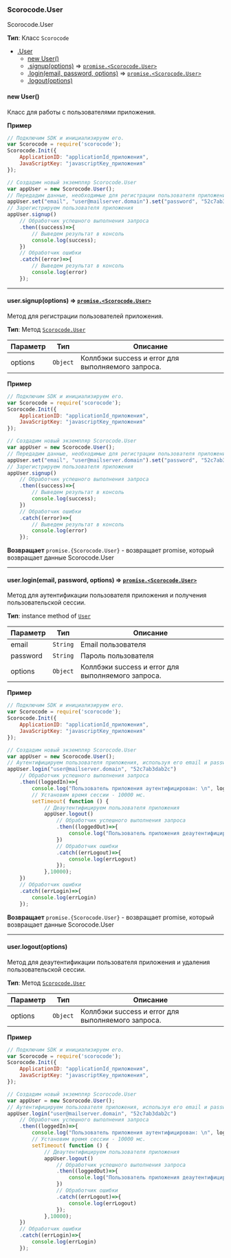 <a name="Scorocode.User"></a>

### Scorocode.User
Scorocode.User

**Тип**: Класс <code>Scorocode</code>  

* [.User](#Scorocode.User)
    * [new User()](#new_Scorocode.User_new)
    * [.signup(options)](#Scorocode.User+signup) ⇒ <code>[promise.&lt;Scorocode.User&gt;](#Scorocode.User)</code>
    * [.login(email, password, options)](#Scorocode.User+login) ⇒ <code>[promise.&lt;Scorocode.User&gt;](#Scorocode.User)</code>
    * [.logout(options)](#Scorocode.User+logout) 


<a name="new_Scorocode.User_new"></a>

#### new User()
Класс для работы с пользователями приложения.

**Пример**  
```js
// Подключим SDK и инициализируем его. 
var Scorocode = require('scorocode');
Scorocode.Init({
    ApplicationID: "applicationId_приложения",
    JavaScriptKey: "javascriptKey_приложения"
});

// Создадим новый экземпляр Scorocode.User
var appUser = new Scorocode.User();
// Передадим данные, необходимые для регистрации пользователя приложения
appUser.set("email", "user@mailserver.domain").set("password", "52c7ab3dab2c").set("username", "ChosenOne");
// Зарегистрируем пользователя приложения
appUser.signup()
    // Обработчик успешного выполнения запроса
    .then((success)=>{
        // Выведем результат в консоль
        console.log(success);
    })
    // Обработчик ошибки
    .catch((error)=>{
        // Выведем результат в консоль    
        console.log(error)
    });
```

----------------------------------------------------------------------------------------------

<a name="Scorocode.User+signup"></a>

#### user.signup(options) ⇒ <code>[promise.&lt;Scorocode.User&gt;](#Scorocode.User)</code>
Метод для регистрации пользователей приложения.

**Тип**: Метод <code>[Scorocode.User](#Scorocode.User)</code>  

| Параметр | Тип | Описание |
| --- | --- | --- |
| options | <code>Object</code> |  Коллбэки success и error для выполняемого запроса. |


**Пример**
```js
// Подключим SDK и инициализируем его. 
var Scorocode = require('scorocode');
Scorocode.Init({
    ApplicationID: "applicationId_приложения",
    JavaScriptKey: "javascriptKey_приложения"
});

// Создадим новый экземпляр Scorocode.User
var appUser = new Scorocode.User();
// Передадим данные, необходимые для регистрации пользователя приложения
appUser.set("email", "user@mailserver.domain").set("password", "52c7ab3dab2c").set("username", "ChosenOne");
// Зарегистрируем пользователя приложения
appUser.signup()
    // Обработчик успешного выполнения запроса
    .then((success)=>{
        // Выведем результат в консоль
        console.log(success);
    })
    // Обработчик ошибки
    .catch((error)=>{
        // Выведем результат в консоль    
        console.log(error)
    });
```

**Возвращает** <code>promise.{Scorocode.User}</code> - возвращает promise, который возвращает данные Scorocode.User

----------------------------------------------------------------------------------------------


<a name="Scorocode.User+login"></a>

#### user.login(email, password, options) ⇒ <code>[promise.&lt;Scorocode.User&gt;](#Scorocode.User)</code>
Метод для аутентификации пользователя приложения и получения пользовательской сессии.

**Тип**: instance method of <code>[User](#Scorocode.User)</code>  

| Параметр | Тип | Описание |
| --- | --- | --- |
| email | <code>String</code> | Email пользователя |
| password | <code>String</code> | Пароль пользователя |
| options | <code>Object</code> | Коллбэки success и error для выполняемого запроса. |

**Пример**
```js
// Подключим SDK и инициализируем его. 
var Scorocode = require('scorocode');
Scorocode.Init({
    ApplicationID: "applicationId_приложения",
    JavaScriptKey: "javascriptKey_приложения"
});

// Создадим новый экземпляр Scorocode.User
var appUser = new Scorocode.User();
// Аутентифицируем пользователя приложения, используя его email и password
appUser.login("user@mailserver.domain", "52c7ab3dab2c")
    // Обработчик успешного выполнения запроса
    .then((loggedIn)=>{
        console.log("Пользователь приложения аутентифицирован: \n", loggedIn);
        // Установим время сессии - 10000 мс.
        setTimeout( function () {
        	// Деаутентифицируем пользователя приложения
            appUser.logout()
                // Обработчик успешного выполнения запроса
                .then((loggedOut)=>{
                    console.log("Пользователь приложения деаутентифицирован \n");
                })
                // Обработчик ошибки
                .catch((errLogout)=>{
                    console.log(errLogout)
                });
            },10000);
    })
	// Обработчик ошибки
    .catch((errLogin)=>{
        console.log(errLogin)
    });
```

**Возвращает** <code>promise.{Scorocode.User}</code> - возвращает promise, который возвращает данные Scorocode.User

----------------------------------------------------------------------------------------------

<a name="Scorocode.User+logout"></a>

#### user.logout(options) 
Метод для деаутентификации пользователя приложения и удаления пользовательской сессии.

**Тип**: Метод <code>[Scorocode.User](#Scorocode.User)</code>  

| Параметр | Тип | Описание |
| --- | --- | --- |
| options | <code>Object</code> | Коллбэки success и error для выполняемого запроса. |

**Пример**
```js
// Подключим SDK и инициализируем его. 
var Scorocode = require('scorocode');
Scorocode.Init({
    ApplicationID: "applicationId_приложения",
    JavaScriptKey: "javascriptKey_приложения",
});

// Создадим новый экземпляр Scorocode.User
var appUser = new Scorocode.User();
// Аутентифицируем пользователя приложения, используя его email и password
appUser.login("user@mailserver.domain", "52c7ab3dab2c")
    // Обработчик успешного выполнения запроса
    .then((loggedIn)=>{
        console.log("Пользователь приложения аутентифицирован: \n", loggedIn);
        // Установим время сессии - 10000 мс.
        setTimeout( function () {
            // Деаутентифицируем пользователя приложения
            appUser.logout()
                // Обработчик успешного выполнения запроса
                .then((loggedOut)=>{
                    console.log("Пользователь приложения деаутентифицирован \n");
                })
                // Обработчик ошибки
                .catch((errLogout)=>{
                    console.log(errLogout)
                });
            },10000);
    })
    // Обработчик ошибки
    .catch((errLogin)=>{
        console.log(errLogin)
    });
```



